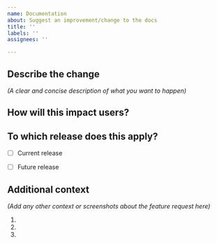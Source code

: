 ```yaml
---
name: Documentation
about: Suggest an improvement/change to the docs
title: ''
labels: ''
assignees: ''

---
```



## Describe the change
*(A clear and concise description of what you want to happen)*


## How will this impact users?


## To which release does this apply?

- [ ] Current release
- [ ] Future release 


## Additional context
*(Add any other context or screenshots about the feature request here)*

1. 
1. 
1. 

